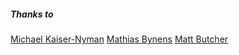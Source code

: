 ##### Thanks to
[Michael Kaiser-Nyman](http://www.epicodus.com/)
[Mathias Bynens](https://mathiasbynens.be/)
[Matt Butcher](http://technosophos.com/)
